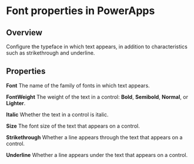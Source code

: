 <properties
    pageTitle="Font properties | Microsoft PowerApps"
    description="Reference information about properties such as Font, FontWeight, and Italic"
    services=""
    suite="powerapps"
    documentationCenter="na"
    authors="aftowen"
    manager="erikre"
    editor=""
    tags=""/>

<tags
   ms.service="powerapps"
   ms.devlang="na"
   ms.topic="article"
   ms.tgt_pltfrm="na"
   ms.workload="na"
   ms.date="03/17/2016"
   ms.author="anneta"/>

# Font properties in PowerApps #

## Overview ##
Configure the typeface in which text appears, in addition to characteristics such as strikethrough and underline.

## Properties ##

**Font** The name of the family of fonts in which text appears.

**FontWeight** The weight of the text in a control: **Bold**, **Semibold**, **Normal**, or **Lighter**.

**Italic** Whether the text in a control is italic.

**Size** The font size of the text that appears on a control.

**Strikethrough** Whether a line appears through the text that appears on a control.

**Underline** Whether a line appears under the text that appears on a control.
